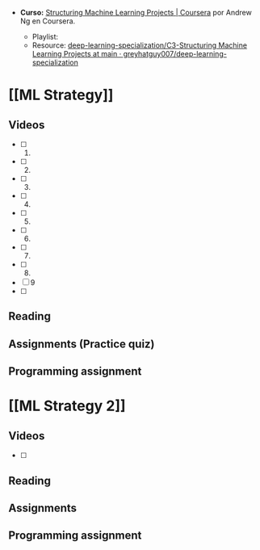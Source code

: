 - **Curso:** [Structuring Machine Learning Projects | Coursera](https://www.coursera.org/learn/machine-learning-projects?specialization=deep-learning#modules) por Andrew Ng en Coursera.


	- Playlist: 
	- Resource: [deep-learning-specialization/C3-Structuring Machine Learning Projects at main · greyhatguy007/deep-learning-specialization](https://github.com/greyhatguy007/deep-learning-specialization/tree/main/C3-Structuring%20Machine%20Learning%20Projects)

# [[ML Strategy]]

## Videos

- [ ] 1.
- [ ] 2.
- [ ] 3.
- [ ] 4.
- [ ] 5.
- [ ] 6.
- [ ] 7.
- [ ] 8.
- [ ] 9
- [ ] 


## Reading


## Assignments (Practice quiz)

## Programming assignment




# [[ML Strategy 2]]

## Videos

- [ ] 


## Reading


## Assignments 

## Programming assignment


